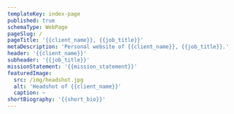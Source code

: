 ```yaml
---
templateKey: index-page
published: true
schemaType: WebPage
pageSlug: /
pageTitle: '{{client_name}}, {{job_title}}'
metaDescription: 'Personal website of {{client_name}}, {{job_title}}.'
header: '{{client_name}}'
subheader: '{{job_title}}'
missionStatement: '{{mission_statement}}'
featuredImage:
  src: /img/headshot.jpg
  alt: 'Headshot of {{client_name}}'
  caption: ~
shortBiography: '{{short_bio}}'
---
```

